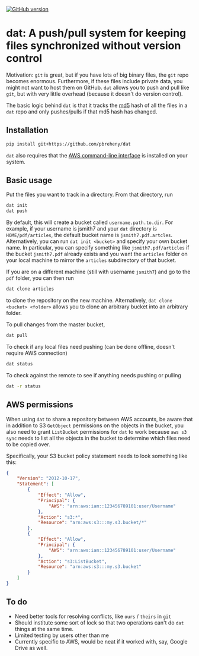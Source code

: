 [![GitHub version](https://img.shields.io/endpoint?url=https://raw.githubusercontent.com/pbreheny/dat/master/.version.json&style=flat&logo=github)](https://github.com/pbreheny/dat)

# dat: A push/pull system for keeping files synchronized without version control

Motivation: `git` is great, but if you have lots of big binary files, the `git` repo becomes enormous. Furthermore, if these files include private data, you might not want to host them on GitHub. `dat` allows you to push and pull like `git`, but with very little overhead (because it doesn't do version control).

The basic logic behind `dat` is that it tracks the [md5](https://en.wikipedia.org/wiki/MD5) hash of all the files in a `dat` repo and only pushes/pulls if that md5 hash has changed.

## Installation

```bash
pip install git+https://github.com/pbreheny/dat
```

`dat` also requires that the [AWS command-line interface](https://aws.amazon.com/cli/) is installed on your system.

## Basic usage

Put the files you want to track in a directory. From that directory, run

```bash
dat init
dat push
```

By default, this will create a bucket called `username.path.to.dir`. For example, if your username is jsmith7 and your `dat` directory is `HOME/pdf/articles`, the default bucket name is `jsmith7.pdf.artcles`. Alternatively, you can run `dat init <bucket>` and specify your own bucket name. In particular, you can specify something like `jsmith7.pdf/articles` if the bucket `jsmith7.pdf` already exists and you want the `articles` folder on your local machine to mirror the `articles` subdirectory of that bucket.

If you are on a different machine (still with username `jsmith7`) and go to the `pdf` folder, you can then run

```bash
dat clone articles
```

to clone the repository on the new machine. Alternatively, `dat clone <bucket> <folder>` allows you to clone an arbitrary bucket into an arbitrary folder.

To pull changes from the master bucket,

```bash
dat pull
```

To check if any local files need pushing (can be done offline, doesn't require AWS connection)

```bash
dat status
```

To check against the remote to see if anything needs pushing or pulling

```bash
dat -r status
```

## AWS permissions

When using `dat` to share a repository between AWS accounts, be aware that in addition to S3 `GetObject` permissions on the objects in the bucket, you also need to grant `ListBucket` permissions for `dat` to work because `aws s3 sync` needs to list all the objects in the bucket to determine which files need to be copied over.

Specifically, your S3 bucket policy statement needs to look something like this:

``` json
{
    "Version": "2012-10-17",
    "Statement": [
        {
            "Effect": "Allow",
            "Principal": {
                "AWS": "arn:aws:iam::123456789101:user/Username"
            },
            "Action": "s3:*",
            "Resource": "arn:aws:s3:::my.s3.bucket/*"
        },
        {
            "Effect": "Allow",
            "Principal": {
                "AWS": "arn:aws:iam::123456789101:user/Username"
            },
            "Action": "s3:ListBucket",
            "Resource": "arn:aws:s3:::my.s3.bucket"
        }
    ]
}
```

## To do

* Need better tools for resolving conflicts, like `ours` / `theirs` in `git`
* Should institute some sort of lock so that two operations can't do `dat` things at the same time.
* Limited testing by users other than me
* Currently specific to AWS, would be neat if it worked with, say, Google Drive as well.
